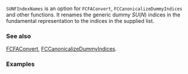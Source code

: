 `SUNFIndexNames` is an option for `FCFAConvert`, `FCCanonicalizeDummyIndices` and other functions. It renames the generic dummy $SU(N)$ indices in the fundamental representation to the indices in the supplied list.

### See also

[FCFAConvert](FCFAConvert), [FCCanonicalizeDummyIndices](FCCanonicalizeDummyIndices).

### Examples